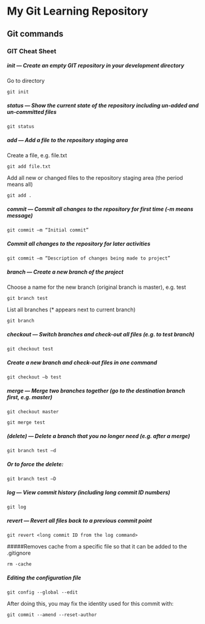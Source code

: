 # My Git Learning Repository 

## Git commands


### GIT Cheat Sheet

 

##### init — Create an empty GIT repository in your development directory

Go to directory

	git init
 

##### status — Show the current state of the repository including un-added and un-committed files

	git status
 

##### add — Add a file to the repository staging area

Create a file, e.g. file.txt

	git add file.txt

Add all new or changed files to the repository staging area (the period means all)

	git add .
 

##### commit — Commit all changes to the repository for first time (-m means message)

	git commit –m “Initial commit”

##### Commit all changes to the repository for later activities

	git commit –m “Description of changes being made to project”
 

##### branch — Create a new branch of the project

Choose a name for the new branch (original branch is master), e.g. test

	git branch test
	
List all branches (* appears next to current branch)

	git branch
 

##### checkout — Switch branches and check-out all files (e.g. to test branch)

	git checkout test

##### Create a new branch and check-out files in one command

	git checkout –b test
 

##### merge — Merge two branches together (go to the destination branch first, e.g. master)

	git checkout master
	
	git merge test
 

##### (delete) — Delete a branch that you no longer need (e.g. after a merge)

	git branch test –d

##### Or to force the delete:

	git branch test –D
 

##### log — View commit history (including long commit ID numbers)

	git log
 

##### revert — Revert all files back to a previous commit point

	git revert <long commit ID from the log command>


#####Removes cache from a specific file so that it can be added to the .gitignore

	rm -cache

##### Editing the configuration file

	git config --global --edit

After doing this, you may fix the identity used for this commit with:

    git commit --amend --reset-author